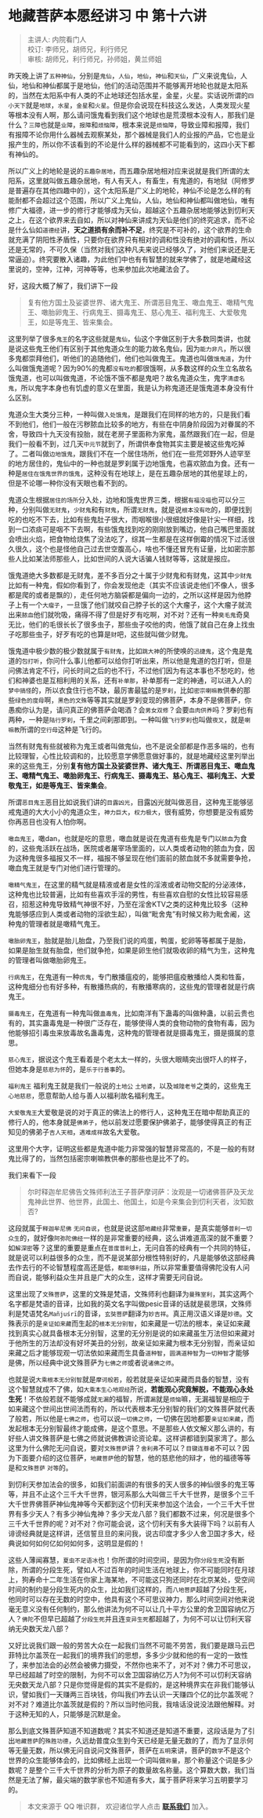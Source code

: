 # 地藏菩萨本愿经讲习 中 第十六讲

> 主讲人: 内院看门人 <br />
> 校订: 李师兄，胡师兄，利行师兄 <br />
> 审核: 胡师兄，利行师兄，孙师姐，黄兰师姐 <br />

昨天晚上讲了`五种神仙`，分别是`鬼仙`，`人仙`，`地仙`，`神仙`和`天仙`，广义来说鬼仙，人仙，地仙和神仙都属于是地仙，他们的活动范围并不能够离开地轮也就是太阳系的，当然在太阳系中有人类的不止地球还包括水星，金星，火星。实话说所谓的`四小天下`就是`地球`，`水星`，`金星`和`火星`。但是你会说现在科技这么发达，人类发现火星等根本没有人啊，那么请问饿鬼看到我们这个地球也是荒漠根本没有人，那我们是什么？`三障`也就是`业障`，`报障`和`烦恼障`，根本来说是`烦恼障`，导致业障和报障，我们有报障不论你用什么器械去观察某处，那个器械是我们人的业报的产品，它也是业报产生的，所以你不该看到的不论是什么样的器械都不可能看到的，这四小天下都有神仙的。

所以广义上的地轮是说的`五趣杂居地`，而五趣杂居地相对应来说就是我们所谓的太阳系，这里就叫做五趣杂居地，有人有天人，有畜生，有鬼道的，有地狱（阿修罗是普遍存在其他四趣中的），这个太阳系是广义上的地轮，神仙不论是怎么样的有能耐都不会超过这个范围，所以广义上鬼仙，人仙，地仙和神仙都叫做地仙，唯有修广大福德，进一步的修行才能够成为天仙，超越这个五趣杂居地能够达到忉利天之上，在这个欲界来去自如，所以对神仙来讲成为天仙是他们的终究追求，而不论是什么仙如`道德经`讲，**天之道损有余而补不足**，终究是不可补的，这个欲界的生命就充满了阴阳性矛盾性，只要你在欲界只有相对的调和性没有绝对的调和性，所以还是无常的，不可久保（当然对我们这种凡夫来说已经够久了，对他们来说还是无常逼迫）。终究要散入诸趣，为此他们中也有有智慧的就来学佛了，就是地藏经这里说的，空神，江神，河神等等，也来参加此次地藏法会了。

好，这段大概了解了，我们讲下一段

> 复有他方国土及娑婆世界、诸大鬼王、所谓恶目鬼王、噉血鬼王、噉精气鬼王、噉胎卵鬼王、行病鬼王、摄毒鬼王、慈心鬼王、福利鬼王、大爱敬鬼王，如是等鬼王、皆来集会。

这里列举了很多`鬼王`的名字这些就是`鬼仙`，仙这个字做区别于大多数同类讲，也就是说这些鬼王他们有区别于其他鬼道众生的能力故名鬼仙，因为`能力非凡`，所以很多鬼都崇拜他们，听他们的追随他们，他们也叫做鬼王。鬼道也叫做`饿鬼道`，为什么叫做饿鬼道呢？因为90%的鬼都`没有吃的`都很饿啊，从多数这样的众生立名故名饿鬼道，也可以叫做鬼道，不论饿不饿不都是鬼吧？故名鬼道众生，鬼字`清虚名鬼`，所以鬼字本身也有饥虚的意义在里面，我是认为称鬼道还是饿鬼道本身没有什么区别。

鬼道众生大类分三种，一种叫做`入处饿鬼`，是跟我们在同样的地方的，只是我们看不到他们，他们一般在污秽脓血比较多的地方，有些在中阴身阶段因为对眷属的不舍，导致四十九天没有投胎，就在老房子里面称为家鬼，虽然跟我们在一起，但是我们一般看不到，过几天`中元节`就到了，所谓供奉食物其实主要是被这些鬼吃掉了。二者叫做`边地饿鬼`，跟我们不在一个居住场所，他们在一些荒郊野外人迹罕至的地方居住的，鬼仙中的一种也就是罗刹属于边地饿鬼，也喜欢脓血为食。还有一种是`居住在饿鬼世界的饿鬼`，这种没有在地球上，是在五趣杂居地的其他星球上的，但是不论哪一种你没有天眼也看不到的。

鬼道众生根据`居住的场所`分入处，边地和饿鬼世界三类，根据`有福没福`也可以分三种，分别叫做`无财鬼`，`少财鬼`和有`财鬼`，所谓`无财鬼`，就是说`根本没有吃`的，即便找到吃的也吃不下去，比如有些鬼肚子很大，而咽喉很小很细就好像是针尖一样细，找到一口浓痰可是咽不下去啊，有些饿鬼找到吃的刚刚放到嘴边，他自己嘴巴里面就会喷出火焰，把食物给烧焦了没法吃了，综其一生都是在这样倒霉的情况下过活很久很久，这个也是怪他自己过去世空腹高心，啥也不懂还冒充有证量，比如密宗那些人比如某法师那些人，比如世间的人说大话骗人钱财等等，这就是报应。

饿鬼道绝大多数都是无财鬼，差不多百分之十属于少财鬼和有财鬼，这其中`少财鬼`比如有一种鬼，假如你看到了，你会发现他走（其实不应该说走他们不像人，很多都是爬的或者是飘的），走任何地方脑袋都是偏向一边的，之所以这样是因为他脖子上有一个`大瘤子`，一旦饿了他们就咬自己脖子长的这个大瘤子，这个大瘤子就流出来`脓血`他们就吮吸，痛得不得了但是好歹有吃啊，对不对？还有一种`臭毛鬼`奇臭无比，他们的毛很长长了很多虫子，那些虫子咬他的肉，他饿了就自己在身上找虫子吃那些虫子，好歹有吃的也算是`财`吧，这些就叫做少财鬼。

饿鬼道中极少数的极少数就属于`有财鬼`，比如`跳大神`的所使唤的`迅捷鬼`，这个鬼是鬼道的`包打听`，你问什么事儿他都可以给你打听出来，所以他是鬼道的包打听，但是问佛法肯定不行，问长时间之后的也不行，不过他们因为有这本事也不愁吃的，他们和神婆也是互相利用的关系，还有`补单那`，补单那有一定的神通，可以进入人的`梦中搞怪`的，所以衣食住行也不缺，最厉害最猛的是`罗刹`，比如`密宗喇嘛教`供奉的那些`绿色的度母`啊，`黑色的文殊`等等其实就是罗刹变现的佛菩萨，本身不是佛菩萨，你愚痴你认为是，请问真正的佛菩萨会喝酒？会`男女双修`？会要`血肉供养`吗？罗刹也有两种，一种是`陆行罗刹`，千里之间刹那即到。一种叫做`飞行罗刹`也叫做`夜叉`，就是`喇嘛教`所谓的`空行母`这种是飞行的。

当然有财鬼有些就被称为鬼王或者叫做鬼仙，也不是说全部都是作恶多端的，也有比较理智，心性比较调和的，比较愿意学佛愿意做好事的，就是地藏经这里列举出来的这些鬼王，分别**复有他方国土及娑婆世界、诸大鬼王、所谓恶目鬼王、噉血鬼王、噉精气鬼王、噉胎卵鬼王、行病鬼王、摄毒鬼王、慈心鬼王、福利鬼王、大爱敬鬼王，如是等鬼王、皆来集会**。

所谓`恶目鬼王`恶目比如说我们讲的`目露凶光`，目露凶光就叫做恶目，这种鬼王能够惩戒鬼道的大大小小的鬼道众生，`神力巨大`，`权力极大`，很有威势，你想要是没有威势你再恶目也没有人怕你啊。

`噉血鬼王`，噉dan，也就是吃的意思，噉血就是说在鬼道有些鬼是专门以`脓血`为食的，这些鬼活跃在战场，医院或者屠宰场里面的，以人类或者动物的脓血为食，因为这种鬼很多福报又不一样，福报不够呈现在他们面前的脓血就不多就需要争抢，噉血鬼王就是专门对他们进行管理的。

`噉精气鬼王`，在这里的精气就是精液或者是女性的淫液或者动物交配的分泌液体，这种鬼也比较普遍，比如有些喜欢手淫的男性，有些喜欢自慰的女性比较容易感召，招惹这种鬼导致精气神很不好，乃至在淫舍KTV之类的这种鬼比较多（这种鬼能够感应到人类或者动物的淫欲生起），叫做“毗舍鬼”有时候又称为毗舍阇，这种鬼的管理者就是噉精气鬼王。

`噉胎卵鬼王`，胎就是胎儿胎盘，乃至我们说的鸡蛋，鸭蛋，蛇卵等等都属于是胎，如果是胎生就有胎盘，他们就争抢，如果是卵生他们就吸收卵的精气为生，这种鬼的管理者叫做噉胎卵鬼王。

`行病鬼王`，在鬼道有一种`疠鬼`，专门散播瘟疫的，能够把瘟疫散播给人类和牲畜，这种鬼细分也有好多种，有散播热病的，有散播寒病的，这些鬼的管理者就是行病鬼王。

`摄毒鬼王`，在鬼道有一种鬼叫做`蛊毒鬼`，比如南洋有下蛊毒的叫做种蛊，以前云贵也有的，其实蛊毒鬼是一种很广泛存在，能够使得人类的食物动物的食物有毒，因为他能够招引毒虫来放毒故名蛊毒鬼，这种鬼的管理者就是摄毒鬼王，摄是摄属的意思。

`慈心鬼王`，据说这个鬼王看着是个老太太一样的，头很大眼睛突出很吓人的样子，但她本身是`慈悲为怀`的，是`乐于行善事`的。

`福利鬼王` 福利鬼王就是我们一般说的`土地公` `土地婆`，以及`城隍老爷`之类的，这些鬼王`心地慈悲`，愿意帮助人给与善人以福利故名福利鬼王。

`大爱敬鬼王`大爱敬是说的对于真正的佛法上的修行人，这种鬼王在暗中帮助真正的修行人的，他本身就是`佛弟子`，他以前发过愿要保护佛弟子，能够使得真正的有正知见的佛弟子`吉人天相`，`遇难成祥`故名大爱敬。

这里用个大字，证明这些都是鬼道中能力非常强的智慧非常高的，不是一般的有财鬼比得了的，当然包括密宗喇嘛教供奉的那些也是比不了的。

我们来看下一段

> 尔时释迦牟尼佛告文殊师利法王子菩萨摩诃萨：汝观是一切诸佛菩萨及天龙鬼神此世界、他世界，此国土、他国土，如是今来集会到忉利天者，汝知数否?

这段就属于`释迦牟尼佛` `无问自说`，也就是说这部`地藏经`非常`重要`，是真实能够`普利一切众生`的，就好像`阿弥陀佛经`一样的是非常重要的经典，这么讲难道高深的就不重要？如`解深密`等？这里的重要是重点在`普度普利`上，无问自答的经典有一个共同的特征，就是说可以利益很多的众生，而不是说某部分根性特别好的，凡是能够依这部经典去作去行的不论智慧程度高还是低，`都能够利益`，所以非常重要值得佛陀没有人问而自说，能够利益众生并且是广大的众生，这样才需要无问自说。

这里出现了`文殊菩萨`，这里的文殊是梵语，文殊师利也翻译为`曼殊室利`，其实这两个名字都是梵语的音译，比如我的英文名字叫做pesic音译的话就是裴思琪，文殊师利是梵语梵名`Mañjuśrī`的音译，`玄奘菩萨`翻译为`妙吉祥`。真正用汉语义译是`妙德`。文殊表示的是`亲证如来藏`而生起的`根本无分别智`，如来藏是一切法的根本，亲证如来藏找到真实心就具备根本无分别智，这里的无分别是说的如来藏虽生万法但如来藏对于他所生的万法却没有好坏美丑的分别，故亲证如来藏为根本无分别智，而亲证如来藏之后才能够现观一切法依如来藏而生具备`道种智`，`圆满道种智`为`一切种智`才能够是佛，所以经典中说文殊菩萨为`七佛之师`或者说`诸佛之师`。

也就是说`大乘根本无分别智`就是`摩诃般若`，般若就是亲证如来藏而具备的智慧，没有这个智慧就成不了佛，如`大乘本生心地观经`所说，**若能观心究竟解脱，不能观心永处生死**！不依般若就不能够成就`无漏`的福智，所谓`漏`就是`烦恼`嘛，无漏福智是相应于如来藏这个世间出世间法而有的，所以代表根本无分别智的我们的文殊菩萨就代表了般若，所以他是`七佛之师`，也可以说`一切佛之师`，一切佛在因地都要`亲证如来藏`，而发起根本无分别智最终才能成佛，是这个意思。不是那些人依文解义那么讲的，有好些人讲文殊菩萨是七佛之师就说佛教讲论资论辈。这样讲都错到莫家湾了。那么这里为什么佛陀无问自说，要对`文殊菩萨`讲？`舍利弗`不可以？`目键连尊者`不可以？因为下面要介绍的这位菩萨，`地藏菩萨`他的智慧，他的慈悲他的辩才，他的福德等等是和`文殊菩萨` `对等`的。

到忉利天参加法会的很多，如我们前面讲的有很多的天人很多的神仙很多的鬼王等等，并且不止这个三千大千世界，银河系那么大叫做三千大千世界，是很多个三千大千世界佛菩萨神仙鬼神等今天都到这个忉利天来参加这个法会，一个三千大千世界有多少天人？有多少神仙鬼神？多少天龙八部？我们都数不过来，何况是很多个三千大千世界的呢？对不对？你可能会说，这个忉利天有多大装得下吗？以前有人诽谤经典就是这样讲，还信誓旦旦的来问我，说古印度才多少人舍卫国才多大，经典说如何如何亿如何如何多，这明显是假的！

这些人薄闻寡慧，`夏虫不足语冰`也！你所谓的时间空间，是因为你`分段生死`没有断除，所谓的分段生死，譬如人不过百年的时间生活在地球上，你不可能同时在月球上，狗寿命十二年生活在你家上海某地，不可能这只狗还同时在北京某处，受空间时间的制约是分段生死内的众生，比如我们这样的，而`八地菩萨`超越了分段生死，他同时可以存在无数的时空中，他具有这个不可思议神力，那么时间空间对他来说毫无意义没有任何制约，那么他讲法为何不可以让几十平方公里的舍卫国容纳亿万人？`佛陀`不但早已超越了`分段生死`并且连`变异生死`都超越了，为何不可以让忉利天容纳无央数天龙八部？

又好比说我们跟一般的劳苦大众在一起我们当然不可能不劳苦，我们要是跟马云巴菲特比尔盖茨在一起我们的境界我们的思想，多多少少就和他的有一定的一致性了，来参加法会的必然会被佛力摄受，不然你也来不了，对不对？佛力不可思议，早已经超越了时空的限制，为何不可以舍卫国容纳亿万人?为何不可以忉利天容纳无央数天龙八部？只是你觉得是假的其实不是假的，是这种境界实在非我们能够认识，譬如我们一天赚两三百块钱，你叫我们咋去认识一天赚四个亿的比尔盖茨呢？对不对？难道比尔盖茨就是假的？所以当时他问我，我啥话没说没法跟他解释。对于这种无知的人，只能够是沉默是金。

那么到底文殊菩萨知道不知道数呢？其实不知道还是知道不重要，这段话是为了引出`地藏菩萨`的`殊胜功德`，久远劫普度众生到今天已经是无量无数的了，而为了显示何等无量无数，所以佛无问自说问文殊菩萨，菩萨在`五明`来讲，菩萨的`数学`不是这个世界的众生能够体会的，比如佛经上出现一个词叫做`称量`，那个称量这个词是多少数呢？是整个三千大千世界的分析为原子的数量故名称量。这个算数大数，我们当然是无法了解，最尖端的数学家也不知道有多大，属于菩萨将来学习五明要学习的。

> 本文来源于 QQ 唯识群， 欢迎诸位学人点击 **[联系我们](https://mp.weixin.qq.com/s/lZCfWjmLjgNR165Tx4_bCQ)** 加入。
